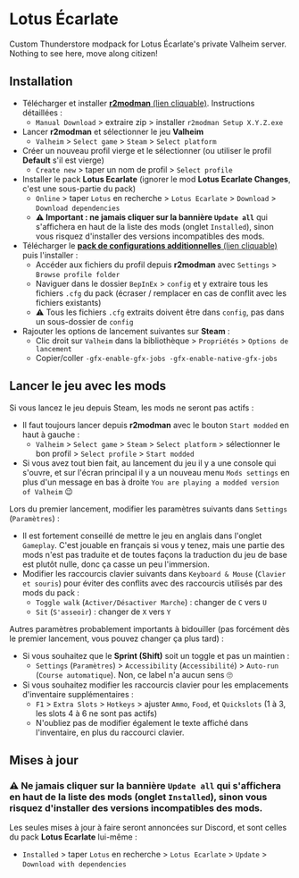 # Lotus Écarlate

Custom Thunderstore modpack for Lotus Écarlate's private Valheim server. Nothing
to see here, move along citizen!

## Installation

- Télécharger et installer [**r2modman** (lien cliquable)](https://thunderstore.io/c/valheim/p/ebkr/r2modman/). Instructions détaillées :
  - `Manual Download` > extraire zip > installer `r2modman Setup X.Y.Z.exe`
- Lancer **r2modman** et sélectionner le jeu **Valheim**
  - `Valheim` > `Select game` > `Steam` > `Select platform`
- Créer un nouveau profil vierge et le sélectionner (ou utiliser le profil **Default** s'il est vierge)
  - `Create new` > taper un nom de profil > `Select profile`
- Installer le pack **Lotus Ecarlate** (ignorer le mod **Lotus Ecarlate Changes**, c'est une sous-partie du pack)
  - `Online` > taper `Lotus` en recherche > `Lotus Ecarlate` > `Download` > `Download dependencies`
  - **⚠️ Important : ne jamais cliquer sur la bannière `Update all`** qui s'affichera en haut de la liste des mods (onglet `Installed`), sinon vous risquez d'installer des versions incompatibles des mods.
- Télécharger le [**pack de configurations additionnelles** (lien cliquable)](https://github.com/nbusseneau/lotus-ecarlate-valheim-modpack/releases/latest/download/pack_configs_additionnelles.zip) puis l'installer :
  - Accéder aux fichiers du profil depuis **r2modman** avec `Settings` > `Browse profile folder`
  - Naviguer dans le dossier `BepInEx` > `config` et y extraire tous les fichiers `.cfg` du pack (écraser / remplacer en cas de conflit avec les fichiers existants)
  - ⚠️ Tous les fichiers `.cfg` extraits doivent être dans `config`, pas dans un sous-dossier de `config`
- Rajouter les options de lancement suivantes sur **Steam** :
  - Clic droit sur `Valheim` dans la bibliothèque > `Propriétés` > `Options de lancement`
  - Copier/coller `-gfx-enable-gfx-jobs -gfx-enable-native-gfx-jobs`

## Lancer le jeu avec les mods

Si vous lancez le jeu depuis Steam, les mods ne seront pas actifs :

- Il faut toujours lancer depuis **r2modman** avec le bouton `Start modded` en haut à gauche :
  - `Valheim` > `Select game` > `Steam` > `Select platform` > sélectionner le bon profil > `Select profile` > `Start modded`
- Si vous avez tout bien fait, au lancement du jeu il y a une console qui s'ouvre, et sur l'écran principal il y a un nouveau menu `Mods settings` en plus d'un message en bas à droite `You are playing a modded version of Valheim` 😉

Lors du premier lancement, modifier les paramètres suivants dans `Settings` (`Paramètres`) :

- Il est fortement conseillé de mettre le jeu en anglais dans l'onglet `Gameplay`. C'est jouable en français si vous y tenez, mais une partie des mods n'est pas traduite et de toutes façons la traduction du jeu de base est plutôt nulle, donc ça casse un peu l'immersion.
- Modifier les raccourcis clavier suivants dans `Keyboard & Mouse` (`Clavier et souris`) pour éviter des conflits avec des raccourcis utilisés par des mods du pack :
  - `Toggle walk` (`Activer/Désactiver Marche`) : changer de `C` vers `U`
  - `Sit` (`S'asseoir`) : changer de `X` vers `Y`

Autres paramètres probablement importants à bidouiller (pas forcément dès le premier lancement, vous pouvez changer ça plus tard) :

- Si vous souhaitez que le **Sprint (Shift)** soit un toggle et pas un maintien :
  - `Settings` (`Paramètres`) > `Accessibility` (`Accessibilité`) > `Auto-run` (`Course automatique`). Non, ce label n'a aucun sens 🙄
- Si vous souhaitez modifier les raccourcis clavier pour les emplacements d'inventaire supplémentaires :
  - `F1` > `Extra Slots` > `Hotkeys` > ajuster `Ammo`, `Food`, et `Quickslots` (1 à 3, les slots 4 à 6 ne sont pas actifs)
  - N'oubliez pas de modifier également le texte affiché dans l'inventaire, en plus du raccourci clavier.

## Mises à jour

### **⚠️ Ne jamais cliquer sur la bannière `Update all`** qui s'affichera en haut de la liste des mods (onglet `Installed`), sinon vous risquez d'installer des versions incompatibles des mods.

Les seules mises à jour à faire seront annoncées sur Discord, et sont celles du pack **Lotus Ecarlate** lui-même :

- `Installed` > taper `Lotus` en recherche > `Lotus Ecarlate` > `Update` > `Download with dependencies`
